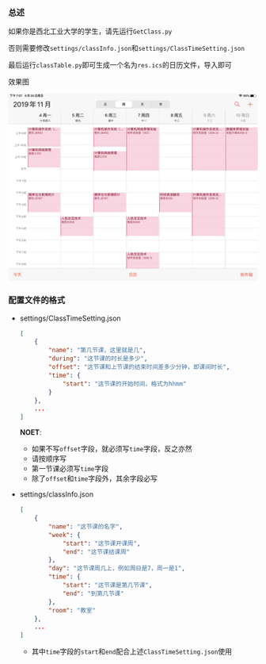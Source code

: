 ### 总述

如果你是西北工业大学的学生，请先运行`GetClass.py`

否则需要修改`settings/classInfo.json`和`settings/ClassTimeSetting.json`

最后运行`classTable.py`即可生成一个名为`res.ics`的日历文件，导入即可

效果图

![](material/screenshot.png)

### 配置文件的格式

- settings/ClassTimeSetting.json

  ```json
  [
      {
          "name": "第几节课，这里就是几",
          "during": "这节课的时长是多少",
          "offset": "这节课和上节课的结束时间差多少分钟，即课间时长",
          "time": {
              "start": "这节课的开始时间，格式为hhmm"
          }
      },
      ...
  ]
  ```

  **NOET**:
  - 如果不写`offset`字段，就必须写`time`字段，反之亦然
  - 请按顺序写
  - 第一节课必须写`time`字段
  - 除了`offset`和`time`字段外，其余字段必写


- settings/classInfo.json

  ```json
  [
      {
          "name": "这节课的名字",
          "week": {
              "start": "这节课开课周",
              "end": "这节课结课周"
          },
          "day": "这节课周几上，例如周日是7，周一是1",
          "time": {
              "start": "这节课是第几节课",
              "end": "到第几节课"
          },
          "room": "教室"
      },
      ...
  ]
  ```

  - 其中`time`字段的`start`和`end`配合上述`ClassTimeSetting.json`使用

